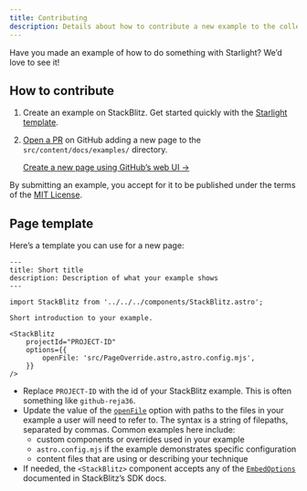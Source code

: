 ```yaml
---
title: Contributing
description: Details about how to contribute a new example to the collection.
---
```


Have you made an example of how to do something with Starlight?
We’d love to see it!

## How to contribute

1. Create an example on StackBlitz. Get started quickly with the [Starlight template](https://astro.new/starlight-basics).

2. [Open a PR](https://github.com/delucis/starlight-examples/) on GitHub adding a new page to the `src/content/docs/examples/` directory.

   <a href="https://github.com/delucis/starlight-examples/new/latest/src/content/docs/examples?filename=example.md&value=---%0Atitle%3A%20Short%20title%0Adescription%3A%20Description%20of%20what%20your%20example%20shows%0A---%0A%0Aimport%20StackBlitz%20from%20%27..%2F..%2F..%2Fcomponents%2FStackBlitz.astro%27%3B%0A%0AShort%20introduction%20to%20your%20example.%0A%0A%3CStackBlitz%0A%09projectId%3D%22PROJECT-ID%22%0A%09options%3D%7B%7B%0A%09%09openFile%3A%20%27src%2FPageOverride.astro%2Castro.config.mjs%27%2C%0A%09%7D%7D%0A%2F%3E%0A" target="_blank" noopenerrel="noopener">
     Create a new page using GitHub’s web UI →
   </a>

By submitting an example, you accept for it to be published under the terms of the [MIT License](https://github.com/delucis/starlight-examples/blob/latest/LICENSE).

## Page template

Here’s a template you can use for a new page:

```mdx
---
title: Short title
description: Description of what your example shows
---

import StackBlitz from '../../../components/StackBlitz.astro';

Short introduction to your example.

<StackBlitz
	projectId="PROJECT-ID"
	options={{
		openFile: 'src/PageOverride.astro,astro.config.mjs',
	}}
/>
```

- Replace `PROJECT-ID` with the id of your StackBlitz example. This is often something like `github-reja36`.
- Update the value of the [`openFile`](https://developer.stackblitz.com/platform/api/javascript-sdk-options#openfileoption) option with paths to the files in your example a user will need to refer to.
  The syntax is a string of filepaths, separated by commas.
  Common examples here include:
  - custom components or overrides used in your example
  - `astro.config.mjs` if the example demonstrates specific configuration
  - content files that are using or describing your technique
- If needed, the `<StackBlitz>` component accepts any of the [`EmbedOptions`](https://developer.stackblitz.com/platform/api/javascript-sdk-options#embedoptions) documented in StackBlitz’s SDK docs.
